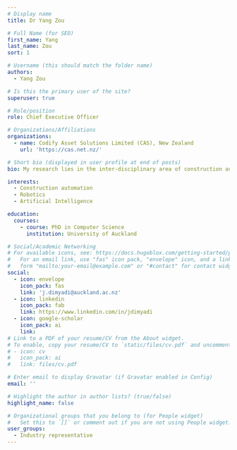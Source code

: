 ```yaml
---
# Display name
title: Dr Yang Zou

# Full Name (for SEO)
first_name: Yang
last_name: Zou
sort: 1

# Username (this should match the folder name)
authors:
  - Yang Zou

# Is this the primary user of the site?
superuser: true

# Role/position
role: Chief Executive Officer

# Organizations/Affiliations
organizations:
  - name: Codify Asset Solutions Limited (CAS), New Zealand
    url: 'https://cas.net.nz/'

# Short bio (displayed in user profile at end of posts)
bio: My research lies in the inter-disciplinary area of construction automation and compliance checking.

interests:
  - Construction automation
  - Robotics
  - Artificial Intelligence

education:
  courses:
    - course: PhD in Computer Science
      institution: University of Auckland

# Social/Academic Networking
# For available icons, see: https://docs.hugoblox.com/getting-started/page-builder/#icons
#   For an email link, use "fas" icon pack, "envelope" icon, and a link in the
#   form "mailto:your-email@example.com" or "#contact" for contact widget.
social:
  - icon: envelope
    icon_pack: fas
    link: 'j.dimyadi@auckland.ac.nz'
  - icon: linkedin
    icon_pack: fab
    link: https://www.linkedin.com/in/jdimyadi
  - icon: google-scholar
    icon_pack: ai
    link: 
# Link to a PDF of your resume/CV from the About widget.
# To enable, copy your resume/CV to `static/files/cv.pdf` and uncomment the lines below.
# - icon: cv
#   icon_pack: ai
#   link: files/cv.pdf

# Enter email to display Gravatar (if Gravatar enabled in Config)
email: ''

# Highlight the author in author lists? (true/false)
highlight_name: false

# Organizational groups that you belong to (for People widget)
#   Set this to `[]` or comment out if you are not using People widget.
user_groups:
  - Industry representative
---
```

